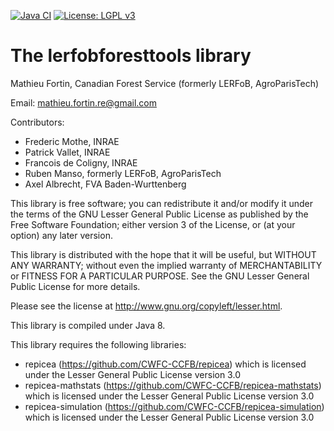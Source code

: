<!-- badges: start -->
[![Java CI](https://github.com/CWFC-CCFB/lerfobforesttools/actions/workflows/gradle.yml/badge.svg)](https://github.com/CWFC-CCFB/lerfobforesttools/actions/workflows/gradle.yml)
[![License: LGPL v3](https://img.shields.io/badge/License-LGPL_v3-blue.svg)](https://www.gnu.org/licenses/lgpl-3.0)
<!-- badges: end -->

The lerfobforesttools library
==================

Mathieu Fortin, Canadian Forest Service (formerly LERFoB, AgroParisTech)

Email: mathieu.fortin.re@gmail.com

Contributors:
- Frederic Mothe, INRAE
- Patrick Vallet, INRAE
- Francois de Coligny, INRAE
- Ruben Manso, formerly LERFoB, AgroParisTech
- Axel Albrecht, FVA Baden-Wurttenberg 

This library is free software; you can redistribute it and/or
modify it under the terms of the GNU Lesser General Public
License as published by the Free Software Foundation; either
version 3 of the License, or (at your option) any later version.

This library is distributed with the hope that it will be useful,
but WITHOUT ANY WARRANTY; without even the implied
warranty of MERCHANTABILITY or FITNESS FOR A
PARTICULAR PURPOSE. See the GNU Lesser General Public
License for more details.

Please see the license at http://www.gnu.org/copyleft/lesser.html.

This library is compiled under Java 8. 

This library requires the following libraries:
- repicea (https://github.com/CWFC-CCFB/repicea) which is licensed under 
the Lesser General Public License version 3.0  
- repicea-mathstats (https://github.com/CWFC-CCFB/repicea-mathstats) which is licensed under 
the Lesser General Public License version 3.0
- repicea-simulation (https://github.com/CWFC-CCFB/repicea-simulation) which is licensed under 
the Lesser General Public License version 3.0

